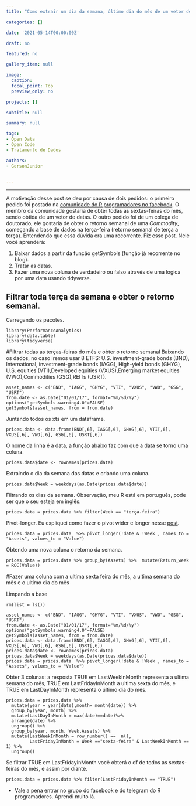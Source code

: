 ```yaml
---
title: "Como extrair um dia da semana, último dia do mês de um vetor de datas"

categories: []

date: '2021-05-14T00:00:00Z' 

draft: no

featured: no

gallery_item: null

image:
  caption: 
  focal_point: Top
  preview_only: no

projects: []

subtitle: null

summary: null

tags: 
- Open Data
- Open Code
- Tratamento de Dados

authors:
- GersonJunior


---
```




---
A motivação desse post se deu por causa de dois pedidos: o primeiro pedido foi postado na [comunidade do R programadores no facebook](https://www.facebook.com/groups/1410023525939155). O membro da comunidade gostaria de obter todas as sextas-feiras do mês, sendo obtida de um vetor de datas. O outro pedido foi de um colega de doutorado,  ele gostaria de obter o retorno semanal de uma *Commodity*, começando a base de dados na terça-feira (retorno semanal de terça a terça). Entendendo que essa dúvida era uma recorrente. Fiz esse post. Nele você aprenderá:
1) Baixar dados a partir da função getSymbols (função já recorrente no blog).
2) Tratar as datas.
3) Fazer uma nova coluna de verdadeiro ou falso através de uma logica por uma data usando tidyverse.

## Filtrar toda terça da semana e obter o retorno semanal.
Carregando os pacotes.   
   
    library(PerformanceAnalytics)
    library(data.table)
    library(tidyverse)

#Filtrar todas as terças-feiras do mês e obter o retorno semanal
Baixando os dados, no caso iremos usar 8 ETFS: U.S. investment-grade bonds (BND), International, investment-grade bonds (IAGG), High-yield bonds (GHYG), U.S. equities (VTI),Developed equities (VXUS),Emerging market equities (VWO),Commodities (GSG),REITs (USRT).

    asset_names <- c("BND", "IAGG", "GHYG", "VTI", "VXUS", "VWO", "GSG", "USRT")
    from.date <- as.Date("01/01/17", format="%m/%d/%y")
    options("getSymbols.warning4.0"=FALSE)
    getSymbols(asset_names, from = from.date)
Juntando todos os xts em um dataframe. 

    prices.data <- data.frame(BND[,6], IAGG[,6], GHYG[,6], VTI[,6], VXUS[,6], VWO[,6], GSG[,6], USRT[,6])
O nome da linha é a data, a função abaixo faz com que a data se torno uma coluna.

    prices.data$date <- rownames(prices.data)
Extraindo o dia da semana das datas e criando uma coluna.
  
    prices.data$Week = weekdays(as.Date(prices.data$date))
Filtrando os dias da semana. Observação, meu R está em português, pode ser que o seu esteja em inglês.

    prices.data = prices.data %>% filter(Week == "terça-feira")
Pivot-longer. Eu expliquei como fazer o pivot wider e longer nesse [post](https://opencodecom.net/post/2021-04-22-como-fazer-reshape-no-r/).

    prices.data = prices.data  %>% pivot_longer(!date & !Week , names_to = "Assets", values_to = "Value")
Obtendo uma nova coluna o retorno da semana. 

    prices.data = prices.data %>% group_by(Assets) %>%  mutate(Return_week = ROC(Value))

#Fazer uma coluna com a ultima sexta feira do mês, a ultima semana do mês e o ultimo dia do mês

Limpando a base
   
    rm(list = ls())

    asset_names <- c("BND", "IAGG", "GHYG", "VTI", "VXUS", "VWO", "GSG", "USRT")
    from.date <- as.Date("01/01/17", format="%m/%d/%y")
    options("getSymbols.warning4.0"=FALSE)
    getSymbols(asset_names, from = from.date)
    prices.data <- data.frame(BND[,6], IAGG[,6], GHYG[,6], VTI[,6], VXUS[,6], VWO[,6], GSG[,6], USRT[,6])
    prices.data$date <- rownames(prices.data)
    prices.data$Week = weekdays(as.Date(prices.data$date))
    prices.data = prices.data  %>% pivot_longer(!date & !Week , names_to = "Assets", values_to = "Value")

Obter 3 colunas: a resposta TRUE em LastWeekInMonth representa a ultima semana do mês, TRUE em LastFridayInMonth a ultima sexta do mês, e TRUE em LastDayInMonth representa o último dia do mês.

    prices.data = prices.data %>% 
      mutate(year = year(date),month= month(date)) %>%
      group_by(year, month) %>% 
      mutate(LastDayInMonth = max(date)==date)%>% 
      arrange(date) %>%
      ungroup() %>% 
      group_by(year, month, Week,Assets) %>%
      mutate(LastWeekInMonth = row_number() ==  n(), 
             LastFridayInMonth = Week =="sexta-feira" & LastWeekInMonth == 1) %>% 
      ungroup()

Se filtrar TRUE em LastFridayInMonth você obterá o df de todos as sextas-feiras do mês, e assim por diante.

    prices.data = prices.data %>% filter(LastFridayInMonth == "TRUE")


* Vale a pena entrar no grupo do facebook e do telegram do R programadores. Aprendi muito lá.
